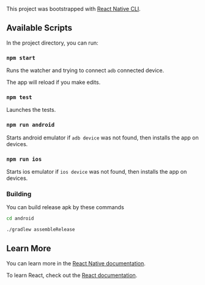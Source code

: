 This project was bootstrapped with [React Native CLI](https://github.com/react-native-community/cli).

## Available Scripts

In the project directory, you can run:

### `npm start`

Runs the watcher and trying to connect `adb` connected device.<br />

The app will reload if you make edits.

### `npm test`

Launches the tests.

### `npm run android`

Starts android emulator if `adb device` was not found, then installs the app on devices.

### `npm run ios`

Starts ios emulator if `ios device` was not found, then installs the app on devices.

### Building

You can build release apk by these commands

```sh
cd android

./gradlew assembleRelease
```

## Learn More

You can learn more in the [React Native documentation](https://reactnative.dev/).

To learn React, check out the [React documentation](https://reactjs.org/).
